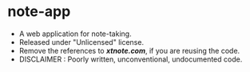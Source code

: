 # note-app
- A web application for note-taking.
- Released under "Unlicensed" license.
- Remove the references to **_xtnote.com_**, if you are reusing the code.
- DISCLAIMER : Poorly written, unconventional, undocumented code.
